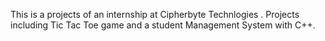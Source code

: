 This is a projects of an internship at Cipherbyte Technlogies . Projects including Tic Tac Toe game and a student Management System with C++.
